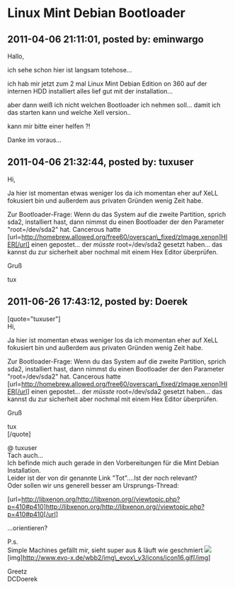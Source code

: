 # Linux Mint Debian Bootloader

## 2011-04-06 21:11:01, posted by: eminwargo

Hallo,  
   
 ich sehe schon hier ist langsam totehose...  
   
 ich hab mir jetzt zum 2 mal Linux Mint Debian Edition on 360 auf der internen HDD installiert alles lief gut mit der installation...   
   
 aber dann weiß ich nicht welchen Bootloader ich nehmen soll... damit ich das starten kann und welche Xell version..  
   
   
 kann mir bitte einer helfen ?!  
   
 Danke im voraus...

## 2011-04-06 21:32:44, posted by: tuxuser

Hi,  
   
 Ja hier ist momentan etwas weniger los da ich momentan eher auf XeLL fokusiert bin und außerdem aus privaten Gründen wenig Zeit habe.  
   
 Zur Bootloader-Frage: Wenn du das System auf die zweite Partition, sprich sda2, installiert hast, dann nimmst du einen Bootloader der den Parameter "root=/dev/sda2" hat. Cancerous hatte [url=http://homebrew.allowed.org/free60/overscan\_fixed/zImage.xenon]HIER[/url] einen gepostet... der *müsste* root=/dev/sda2 gesetzt haben... das kannst du zur sicherheit aber nochmal mit einem Hex Editor überprüfen.  
   
 Gruß  
   
 tux

## 2011-06-26 17:43:12, posted by: Doerek

[quote="tuxuser"]  
 Hi,  
   
 Ja hier ist momentan etwas weniger los da ich momentan eher auf XeLL fokusiert bin und außerdem aus privaten Gründen wenig Zeit habe.  
   
 Zur Bootloader-Frage: Wenn du das System auf die zweite Partition, sprich sda2, installiert hast, dann nimmst du einen Bootloader der den Parameter "root=/dev/sda2" hat. Cancerous hatte [url=http://homebrew.allowed.org/free60/overscan\_fixed/zImage.xenon]HIER[/url] einen gepostet... der *müsste* root=/dev/sda2 gesetzt haben... das kannst du zur sicherheit aber nochmal mit einem Hex Editor überprüfen.  
   
 Gruß  
   
 tux  
 [/quote]  
   
 @ tuxuser  
 Tach auch...  
 Ich befinde mich auch gerade in den Vorbereitungen für die Mint Debian Installation.  
 Leider ist der von dir genannte Link "Tot"....Ist der noch relevant?  
 Oder sollen wir uns generell besser am Ursprungs-Thread:  
   
 [url=http://libxenon.org/http://libxenon.org//viewtopic.php?p=410#p410]http://libxenon.org/http://libxenon.org//viewtopic.php?p=410#p410[/url]  
   
 ...orientieren?  
   
 P.s.  
 Simple Machines gefällt mir, sieht super aus & läuft wie geschmiert ![](http://www.evo-x.de/wbb2/img_evox_v3/icons/icon16.gif)[img]http://www.evo-x.de/wbb2/img\_evox\_v3/icons/icon16.gif[/img]  
   
 Greetz  
 DCDoerek